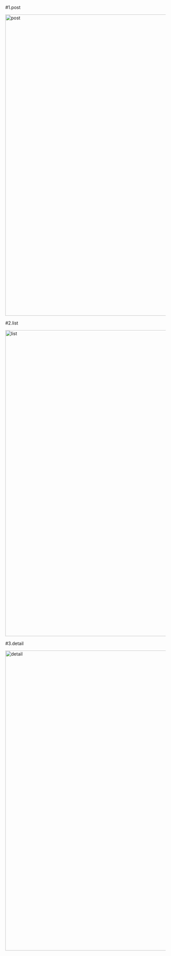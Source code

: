 #1.post

<img width="945" alt="post" src="https://user-images.githubusercontent.com/81062189/119234959-34ffb480-bb6b-11eb-9783-7f21f918d13e.png">

#2.list

<img width="960" alt="list" src="https://user-images.githubusercontent.com/81062189/119234966-3e891c80-bb6b-11eb-8711-17c0e490f2b3.png">

#3.detail

<img width="941" alt="detail" src="https://user-images.githubusercontent.com/81062189/119234973-46e15780-bb6b-11eb-9b8f-f6ac56af197b.png">
